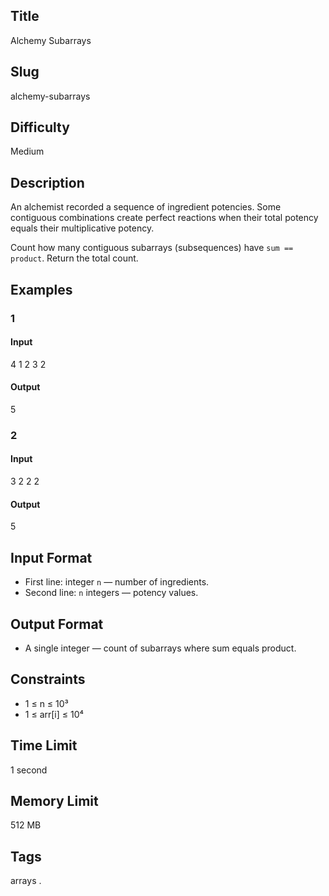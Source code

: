 ## Title

Alchemy Subarrays

## Slug

alchemy-subarrays

## Difficulty

Medium

## Description

An alchemist recorded a sequence of ingredient potencies. Some contiguous combinations create perfect reactions when their total potency equals their multiplicative potency.  

Count how many contiguous subarrays (subsequences) have `sum == product`. Return the total count.

## Examples

### 1

#### Input

4
1 2 3 2

#### Output
5

### 2

#### Input

3
2 2 2

#### Output
5

## Input Format

- First line: integer `n` — number of ingredients.  
- Second line: `n` integers — potency values.

## Output Format

- A single integer — count of subarrays where sum equals product.

## Constraints

- 1 ≤ n ≤ 10³  
- 1 ≤ arr[i] ≤ 10⁴

## Time Limit

1 second

## Memory Limit

512 MB

## Tags

arrays .
